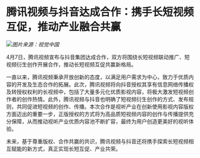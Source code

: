 # 腾讯视频与抖音达成合作：携手长短视频互促，推动产业融合共赢

![](https://inews.gtimg.com/news_bt/O3YsV5QYbriJv3g-L1HYMaetotw12lDCgF46fvIqouJxoAA/1000)_图片来源：视觉中国_

4月7日，腾讯视频宣布与抖音集团达成合作，双方将围绕长短视频联动推广、短视频衍生创作开展合作，推动长短视频互促共赢新格局。

一直以来，腾讯视频秉承开放创新的态度，以满足用户需求为中心，致力于优质内容的开发及生态合作的拓展。此次，腾讯视频将向抖音授权其享有信息网络传播权及转授权权利的长视频中，包括了大量多元化优质影视内容，将极大激发短视频创作者的创作热情。此外，腾讯视频与抖音也明确了短视频衍生创作的方式、发布规则，共同促进短视频的创作、传播。本次合作是视听产业在创新使用影视内容版权方面迈出的重要一步，正版授权的方式将为高品质短视频内容的创作与传播提供充分保障，从而推动视听产业优质内容池不断扩容，最终为用户创造更美好的视听体验。

未来，基于尊重版权、合作共赢的共识，腾讯视频与抖音还将携手探索长短视频相互赋能的新方式，真正实现长短互促、产业共荣。

